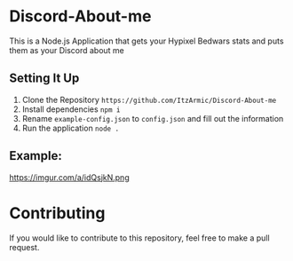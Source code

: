 # Discord-About-me

This is a Node.js Application that gets your Hypixel Bedwars stats and puts them as your Discord about me

## Setting It Up
1. Clone the Repository `https://github.com/ItzArmic/Discord-About-me`
2. Install dependencies `npm i`
3. Rename `example-config.json` to `config.json` and fill out the information
4. Run the application `node .`

## Example: 
https://imgur.com/a/idQsjkN.png

# Contributing
If you would like to contribute to this repository, feel free to make a pull request.
